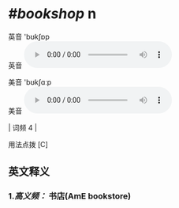 # ***\#bookshop*** n
英音 'bʊkʃɒp  
英音
<audio src="./media/bookshop-B.aac" controls="controls"></audio>

美音 'bʊkʃɑːp  
美音
<audio src="./media/bookshop.aac" controls="controls"></audio>



| 词频 4 |  

用法点拨  [C]

英文释义
---
### 1.*高义频：* **书店(AmE bookstore)**  


